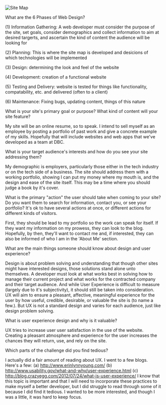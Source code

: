 ![Site Map](/Users/bradleyjupiterbaudot/desktop/dbc/curriculum/phase-0/week-2/imgs/site-map.png "My Site Map")

What are the 6 Phases of Web Design?

(1) Information Gathering: A web developer must consider the purpose of the site, set goals, consider demographics and collect information to aim at desired targerts, and ascertain the kind of content the audience will be looking for

(2) Planning: This is where the site map is developed and desicions of which technologies will be implemented

(3) Design: determining the look and feel of the website

(4) Development: creation of a functional website

(5) Testing and Delivery: website is tested for things like functionality, compatability, etc. and delivered (often to a client)

(6) Maintenance: Fixing bugs, updating content, things of this nature


What is your site's primary goal or purpose? What kind of
content will your site feature?

My site will be an online resume, so to speak.  I intend to sell myself as an employee by posting a portfolio of past work and give a concrete example of my skills.  Hopefully that will include websites and web apps that we've developed as a team at DBC.


What is your target audience's interests and how do you see
your site addressing them?

My demographic is employers, particularly those either in the tech industry or on the tech side of a business.  The site should address them with a working portfolio, showing I can put my money where my mouth is, and the design and ease of the site itself.  This may be a time where you should judge a book by it's cover.


What is the primary "action" the user should take when coming to your site? Do you want them to search for information, contact you, or see your portfolio? It's ok to have several actions at once, or different actions for different kinds of visitors.

First, they should be lead to my portfolio so the work can speak for itself.  If they want my information on my prowess, they can look to the blog.  Hopefully, by then, they'll want to contact me and, if interested, they can also be informed of who I am in the 'About Me' section.


What are the main things someone should know about design and user experience?

Design is about problem solving and understanding that though other sites might have interested designs, those solutions stand alone unto themselves.  A developer must look at what works best in solving how to manage their current project and what works for the contracted company and their target audience.  And while User Experience is difficult to measure (largely due to it's subjectivity), it should still be taken into consideration.  UX will aim to ensure a pleasant, affective, meaningful experience for the user by how useful, credible, desirable, or valuable the site is (to name a few.).  But UX is not a standard design and varies for each audience, just like design problem solving.

What is user experience design and why is it valuable?

UX tries to increase user user satisfaction in the use of the website. Creating a pleasant atmosphere and experience for the user increases the chances they will return, use, and rely on the site.

Which parts of the challenge did you find tedious?

I actually did a fair amount of reading about UX. I went to a few blogs.  Here's a few:
  (a) http://www.erinlynnyoung.com/
  (b) http://www.usability.gov/what-and-why/user-experience.html
  (c) http://blog.crazyegg.com/2012/07/24/what-is-user-experience/
I know that this topic is important and that I will need to incorporate these practices to make myself a better developer, but I did struggle to read through some of it because I did find it tedious.  I wanted to be more interested, and though I was a little, it was hard to keep focus.